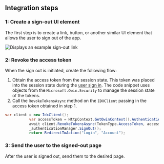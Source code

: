 ## Integration steps

### 1: Create a sign-out UI element

The first step is to create a link, button, or another similar UI
element that allows the user to sign out of the app.

<div class="common-image-format">

![Displays an example sign-out link](/img/oie-embedded-sdk/oie-embedded-sdk-use-case-simple-sign-out-link.png)

</div>

### 2: Revoke the access token

When the sign out is initiated, create the following flow:

1. Obtain the access token from the session state. This token was placed into
   the session state during the
   [user sign in](/docs/guides/oie-embedded-sdk-use-cases/aspnet/oie-embedded-sdk-use-case-basic-sign-in/).
   The code snippet uses objects from the
  `Microsoft.Owin.Security` to manage the session state of the tokens.
1. Call the `RevokeTokensAsync` method on the `IDXClient` passing in the
   access token obtained in step 1.

```csharp
var client = new IdxClient();
           var accessToken = HttpContext.GetOwinContext().Authentication.User.Claims.FirstOrDefault(x => x.Type == "access_token");
           await client.RevokeTokensAsync(TokenType.AccessToken, accessToken.Value);
           _authenticationManager.SignOut();
           return RedirectToAction("Login", "Account");
```

### 3: Send the user to the signed-out page

After the user is signed out, send them to the desired page.
